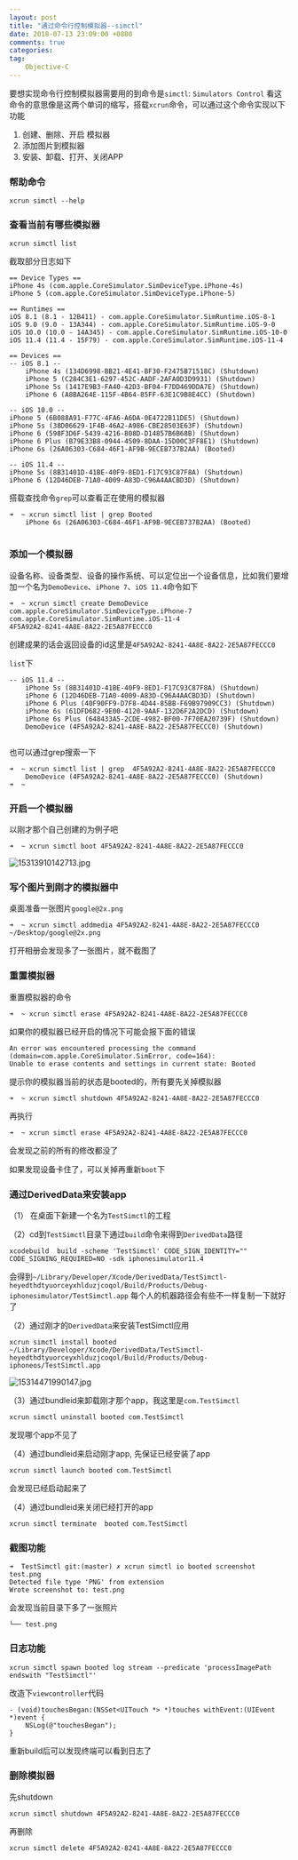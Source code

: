 ```yaml
---
layout: post
title: "通过命令行控制模拟器--simctl"
date: 2018-07-13 23:09:00 +0800
comments: true
categories: 
tag:
    Objective-C
---
```





要想实现命令行控制模拟器需要用的到命令是`simctl`: `Simulators Control` 看这命令的意思像是这两个单词的缩写，搭载`xcrun`命令，可以通过这个命令实现以下功能

1. 创建、删除、开启 模拟器
2. 添加图片到模拟器
3. 安装、卸载、打开、关闭APP

<!--more-->
### 帮助命令

```
xcrun simctl --help
```

### 查看当前有哪些模拟器

```
xcrun simctl list
```

截取部分日志如下

```
== Device Types ==
iPhone 4s (com.apple.CoreSimulator.SimDeviceType.iPhone-4s)
iPhone 5 (com.apple.CoreSimulator.SimDeviceType.iPhone-5)

== Runtimes ==
iOS 8.1 (8.1 - 12B411) - com.apple.CoreSimulator.SimRuntime.iOS-8-1
iOS 9.0 (9.0 - 13A344) - com.apple.CoreSimulator.SimRuntime.iOS-9-0
iOS 10.0 (10.0 - 14A345) - com.apple.CoreSimulator.SimRuntime.iOS-10-0
iOS 11.4 (11.4 - 15F79) - com.apple.CoreSimulator.SimRuntime.iOS-11-4

== Devices ==
-- iOS 8.1 --
    iPhone 4s (134D6998-BB21-4E41-BF30-F2475B71518C) (Shutdown)
    iPhone 5 (C284C3E1-6297-452C-AADF-2AFA0D3D9931) (Shutdown)
    iPhone 5s (1417E9B3-FA40-42D3-BF04-F7DD469DDA7E) (Shutdown)
    iPhone 6 (A8BA264E-115F-4B64-85FF-63E1C9B8E4CC) (Shutdown)
    
-- iOS 10.0 --
iPhone 5 (6B088A91-F77C-4FA6-A6DA-0E4722B11DE5) (Shutdown)
iPhone 5s (38D06629-1F4B-46A2-A986-CBE28503E63F) (Shutdown)
iPhone 6 (598F3D6F-5439-4216-808D-D14857B6B68B) (Shutdown)
iPhone 6 Plus (B79E33B8-0944-4509-8DAA-15D00C3FF8E1) (Shutdown)
iPhone 6s (26A06303-C684-46F1-AF9B-9ECEB737B2AA) (Booted)

-- iOS 11.4 --
iPhone 5s (8B31401D-41BE-40F9-8ED1-F17C93C87F8A) (Shutdown)
iPhone 6 (12D46DEB-71A0-4009-A83D-C96A4AACBD3D) (Shutdown)
```
 
搭载查找命令`grep`可以查看正在使用的模拟器

```
➜  ~ xcrun simctl list | grep Booted
    iPhone 6s (26A06303-C684-46F1-AF9B-9ECEB737B2AA) (Booted)
    
```

### 添加一个模拟器

设备名称、设备类型、设备的操作系统、可以定位出一个设备信息，比如我们要增加一个名为`DemoDevice`、`iPhone 7`、`iOS 11.4`命令如下

```
➜  ~ xcrun simctl create DemoDevice com.apple.CoreSimulator.SimDeviceType.iPhone-7  com.apple.CoreSimulator.SimRuntime.iOS-11-4
4F5A92A2-8241-4A8E-8A22-2E5A87FECCC0

```

创建成果的话会返回设备的id这里是`4F5A92A2-8241-4A8E-8A22-2E5A87FECCC0`

`list`下

```
-- iOS 11.4 --
    iPhone 5s (8B31401D-41BE-40F9-8ED1-F17C93C87F8A) (Shutdown)
    iPhone 6 (12D46DEB-71A0-4009-A83D-C96A4AACBD3D) (Shutdown)
    iPhone 6 Plus (40F90FF9-D7F8-4D44-85BB-F69B97909CC3) (Shutdown)
    iPhone 6s (61DFD682-9E00-4120-9AAF-132D6F2A2DCD) (Shutdown)
    iPhone 6s Plus (648433A5-2CDE-4982-BF00-7F70EA20739F) (Shutdown)
    DemoDevice (4F5A92A2-8241-4A8E-8A22-2E5A87FECCC0) (Shutdown)
    
```

也可以通过grep搜索一下

```
➜  ~ xcrun simctl list | grep  4F5A92A2-8241-4A8E-8A22-2E5A87FECCC0
    DemoDevice (4F5A92A2-8241-4A8E-8A22-2E5A87FECCC0) (Shutdown)
➜  ~
```

### 开启一个模拟器

以刚才那个自己创建的为例子吧

```
➜  ~ xcrun simctl boot 4F5A92A2-8241-4A8E-8A22-2E5A87FECCC0
```
![15313910142713.jpg](https://upload-images.jianshu.io/upload_images/3279997-a7ab94ee35a70c5b.jpg?imageMogr2/auto-orient/strip%7CimageView2/2/w/240)


### 写个图片到刚才的模拟器中

桌面准备一张图片`google@2x.png`

```
➜  ~ xcrun simctl addmedia 4F5A92A2-8241-4A8E-8A22-2E5A87FECCC0 ~/Desktop/google@2x.png
```

打开相册会发现多了一张图片，就不截图了

### 重置模拟器

重置模拟器的命令

```
➜  ~ xcrun simctl erase 4F5A92A2-8241-4A8E-8A22-2E5A87FECCC0
```

如果你的模拟器已经开启的情况下可能会报下面的错误

```
An error was encountered processing the command (domain=com.apple.CoreSimulator.SimError, code=164):
Unable to erase contents and settings in current state: Booted
```
提示你的模拟器当前的状态是booted的，所有要先关掉模拟器


```
➜  ~ xcrun simctl shutdown 4F5A92A2-8241-4A8E-8A22-2E5A87FECCC0
```

再执行
```
➜  ~ xcrun simctl erase 4F5A92A2-8241-4A8E-8A22-2E5A87FECCC0
```

会发现之前的所有的修改都没了

如果发现设备卡住了，可以关掉再重新`boot`下

### 通过DerivedData来安装app

（1） 在桌面下新建一个名为`TestSimctl`的工程

（2）cd到`TestSimctl`目录下通过`build`命令来得到`DerivedData`路径
    
    
```
xcodebuild  build -scheme 'TestSimctl' CODE_SIGN_IDENTITY="" CODE_SIGNING_REQUIRED=NO -sdk iphonesimulator11.4

```
会得到`~/Library/Developer/Xcode/DerivedData/TestSimctl-heyedthdtyuorceyxhlduzjcoqol/Build/Products/Debug-iphonesimulator/TestSimctl.app`
每个人的机器路径会有些不一样复制一下就好了

（2）通过刚才的`DerivedData`来安装TestSimctl应用


```
xcrun simctl install booted ~/Library/Developer/Xcode/DerivedData/TestSimctl-heyedthdtyuorceyxhlduzjcoqol/Build/Products/Debug-iphoneos/TestSimctl.app
```

![15314471990147.jpg](https://upload-images.jianshu.io/upload_images/3279997-a40a69869e89329c.jpg?imageMogr2/auto-orient/strip%7CimageView2/2/w/240)

（3）通过bundleid来卸载刚才那个app，我这里是`com.TestSimctl`

```
xcrun simctl uninstall booted com.TestSimctl
```
发现哪个app不见了

（4）通过bundleid来启动刚才app, 先保证已经安装了app


```
xcrun simctl launch booted com.TestSimctl
```
会发现已经启动起来了

（4）通过bundleid来关闭已经打开的app

```
xcrun simctl terminate  booted com.TestSimctl
```
    
### 截图功能


```
➜  TestSimctl git:(master) ✗ xcrun simctl io booted screenshot test.png
Detected file type 'PNG' from extension
Wrote screenshot to: test.png

```

会发现当前目录下多了一张照片

```
└── test.png
```

### 日志功能


```
xcrun simctl spawn booted log stream --predicate 'processImagePath endswith "TestSimctl"'
```

改造下`viewcontroller`代码

```
- (void)touchesBegan:(NSSet<UITouch *> *)touches withEvent:(UIEvent *)event {
    NSLog(@"touchesBegan");
}
```

重新build后可以发现终端可以看到日志了


### 删除模拟器
先shutdown

```
xcrun simctl shutdown 4F5A92A2-8241-4A8E-8A22-2E5A87FECCC0
```
再删除


```
xcrun simctl delete 4F5A92A2-8241-4A8E-8A22-2E5A87FECCC0
```






